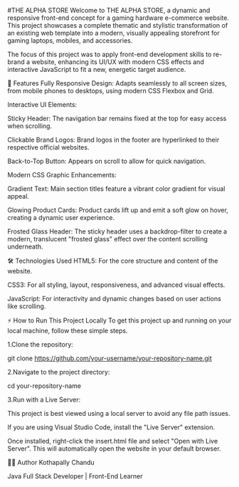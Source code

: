#THE ALPHA STORE
Welcome to THE ALPHA STORE, a dynamic and responsive front-end concept for a gaming hardware e-commerce website. This project showcases a complete thematic and stylistic transformation of an existing web template into a modern, visually appealing storefront for gaming laptops, mobiles, and accessories.

The focus of this project was to apply front-end development skills to re-brand a website, enhancing its UI/UX with modern CSS effects and interactive JavaScript to fit a new, energetic target audience.



🚀 Features
Fully Responsive Design: Adapts seamlessly to all screen sizes, from mobile phones to desktops, using modern CSS Flexbox and Grid.

Interactive UI Elements:

Sticky Header: The navigation bar remains fixed at the top for easy access when scrolling.

Clickable Brand Logos: Brand logos in the footer are hyperlinked to their respective official websites.

Back-to-Top Button: Appears on scroll to allow for quick navigation.

Modern CSS Graphic Enhancements:

Gradient Text: Main section titles feature a vibrant color gradient for visual appeal.

Glowing Product Cards: Product cards lift up and emit a soft glow on hover, creating a dynamic user experience.

Frosted Glass Header: The sticky header uses a backdrop-filter to create a modern, translucent "frosted glass" effect over the content scrolling underneath.

🛠️ Technologies Used
HTML5: For the core structure and content of the website.

CSS3: For all styling, layout, responsiveness, and advanced visual effects.

JavaScript: For interactivity and dynamic changes based on user actions like scrolling.

⚡️ How to Run This Project Locally
To get this project up and running on your local machine, follow these simple steps.

1.Clone the repository:

git clone https://github.com/your-username/your-repository-name.git

2.Navigate to the project directory:

cd your-repository-name

3.Run with a Live Server:

This project is best viewed using a local server to avoid any file path issues.

If you are using Visual Studio Code, install the "Live Server" extension.

Once installed, right-click the insert.html file and select "Open with Live Server". This will automatically open the website in your default browser.

🧑‍💻 Author
Kothapally Chandu

Java Full Stack Developer | Front-End Learner
